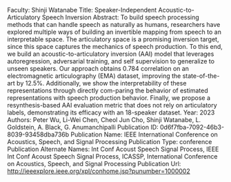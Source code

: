 Faculty: Shinji Watanabe
Title: Speaker-Independent Acoustic-to-Articulatory Speech Inversion
Abstract: To build speech processing methods that can handle speech as naturally as humans, researchers have explored multiple ways of building an invertible mapping from speech to an interpretable space. The articulatory space is a promising inversion target, since this space captures the mechanics of speech production. To this end, we build an acoustic-to-articulatory inversion (AAI) model that leverages autoregression, adversarial training, and self supervision to generalize to unseen speakers. Our approach obtains 0.784 correlation on an electromagnetic articulography (EMA) dataset, improving the state-of-the-art by 12.5%. Additionally, we show the interpretability of these representations through directly com-paring the behavior of estimated representations with speech production behavior. Finally, we propose a resynthesis-based AAI evaluation metric that does not rely on articulatory labels, demonstrating its efficacy with an 18-speaker dataset.
Year: 2023
Authors: Peter Wu, Li-Wei Chen, Cheol Jun Cho, Shinji Watanabe, L. Goldstein, A. Black, G. Anumanchipalli
Publication ID: 0d6f7fba-7092-46b3-8039-93458dba736b
Publication Name: IEEE International Conference on Acoustics, Speech, and Signal Processing
Publication Type: conference
Publication Alternate Names: Int Conf Acoust Speech Signal Process, IEEE Int Conf Acoust Speech Signal Process, ICASSP, International Conference on Acoustics, Speech, and Signal Processing
Publication Url: http://ieeexplore.ieee.org/xpl/conhome.jsp?punumber=1000002
